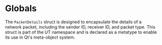 # Globals

The `PacketDetails` struct is designed to encapsulate the details of a network packet, including the sender ID, receiver ID, and packet type. This struct is part of the UT namespace and is declared as a metatype to enable its use in Qt's meta-object system.